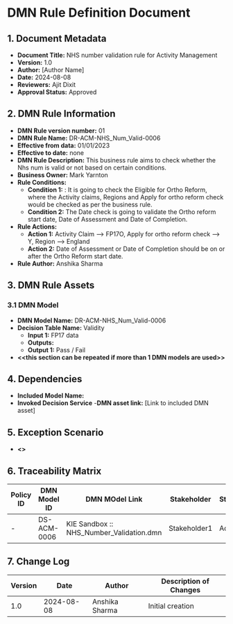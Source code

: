 # DMN Rule Definition Document

## 1. Document Metadata
- **Document Title:** NHS number validation rule for Activity Management 
- **Version:** 1.0
- **Author:** [Author Name]
- **Date:** 2024-08-08
- **Reviewers:** Ajit Dixit 
- **Approval Status:** Approved

## 2. DMN Rule Information
- **DMN Rule version number:** 01
- **DMN Rule Name:** DR-ACM-NHS_Num_Valid-0006
- **Effective from data:** 01/01/2023
- **Effective to date:** none
- **DMN Rule Description:** This business rule aims to check whether the Nhs num is valid or not based on certain conditions.
- **Business Owner:** Mark Yarnton
- **Rule Conditions:**
  - **Condition 1:** : It is going to check the Eligible for Ortho Reform, where the Activity claims, Regions and Apply for ortho reform check would be checked as per the business rule. 
  - **Condition 2:** The Date check is going to validate the Ortho reform start date, Date of Assessment and Date of Completion. 
- **Rule Actions:**
  - **Action 1:** Activity Claim --> FP17O, Apply for ortho reform check --> Y, Region --> England
  - **Action 2:** Date of Assessment or Date of Completion should be on or after the Ortho Reform start date. 
- **Rule Author:** Anshika Sharma 

## 3. DMN Rule Assets
### 3.1 DMN Model 
- **DMN Model Name:** DR-ACM-NHS_Num_Valid-0006
- **Decision Table Name:** Validity 
  - **Input 1:** FP17 data
  - **Outputs:**
  - **Output 1:** Pass / Fail
- **<<this section can be repeated if more than 1 DMN models are used>>**

## 4. Dependencies
- **Included Model Name:**
- **Invoked Decision Service**
-**DMN asset link:** [Link to included DMN asset]

## 5. Exception Scenario
- **<<Add any exception scenario>>**

## 6. Traceability Matrix

 | Policy ID | DMN Model ID |  DMN MOdel Link                            | Stakeholder  | Status  |
 |-----------|--------------|--------------------------------------------|--------------|-------- |
 | -         | DS-ACM-0006  |  KIE Sandbox :: NHS_Number_Validation.dmn  | Stakeholder1 | Active  |

## 7. Change Log

| Version | Date       | Author        | Description of Changes            |
|---------|------------|---------------|-----------------------------------|
| 1.0     | 2024-08-08 | Anshika Sharma| Initial creation                  |
